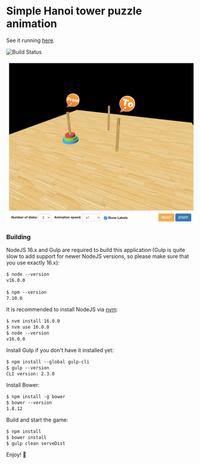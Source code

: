 # Simple Hanoi tower puzzle animation

See it running [here](http://blog.marcinchwedczuk.pl/assets/apps/hanoi/index.html).

![Build Status](https://github.com/marcin-chwedczuk/hanoi/actions/workflows/ci.yml/badge.svg)

![demo](docs/demo.png)

### Building

NodeJS 16.x and Gulp are required to build this application
(Gulp is quite slow to add support for newer NodeJS versions, 
so please make sure that you use exactly 16.x):
```
$ node --version
v16.0.0

$ npm --version
7.10.0
```

It is recommended to install NodeJS via [nvm](https://github.com/nvm-sh/nvm):
```
$ nvm install 16.0.0
$ nvm use 16.0.0
$ node --version 
v16.0.0
```

Install Gulp if you don't have it installed yet:
```
$ npm install --global gulp-cli
$ gulp --version
CLI version: 2.3.0
```

Install Bower:
```
$ npm install -g bower
$ bower --version
1.8.12
```

Build and start the game:
```
$ npm install
$ bower install
$ gulp clean serveDist
```
Enjoy! :tada:


